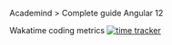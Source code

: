 Academind > Complete guide Angular 12

Wakatime coding metrics
[![time tracker](https://wakatime.com/badge/github/1kevinson/angular-9-complete-guide.svg)](https://wakatime.com/badge/github/1kevinson/angular-9-complete-guide)
